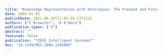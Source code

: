 ```yaml
---
title: "Knowledge Representation with Ontologies: The Present and Future"
date: 2004-01-01
publishDate: 2021-08-20T12:05:59.137132Z
authors: ["C Brewster", "K O'Hara"]
publication_types: ["2"]
abstract: ""
featured: false
publication: "*IEEE Intelligent Systems*"
doi: "10.1109/MIS.2004.1265889"
---
```


